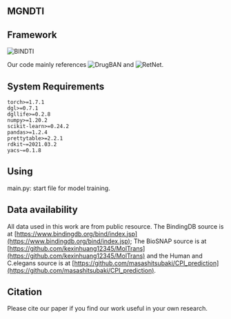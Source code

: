 ## MGNDTI

## Framework
![BINDTI](image/MGNDTI.png)

Our code mainly references ![DrugBAN](https://github.com/peizhenbai/DrugBAN) and ![RetNet](https://github.com/microsoft/unilm/tree/master/retnet).

## System Requirements
```
torch>=1.7.1
dgl>=0.7.1
dgllife>=0.2.8
numpy>=1.20.2
scikit-learn>=0.24.2
pandas>=1.2.4
prettytable>=2.2.1
rdkit~=2021.03.2
yacs~=0.1.8
```

## Using
main.py: start file for model training.


## Data availability
All data used in this work are from public resource. The BindingDB source is at [https://www.bindingdb.org/bind/index.jsp](https://www.bindingdb.org/bind/index.jsp); The BioSNAP source is at [https://github.com/kexinhuang12345/MolTrans](https://github.com/kexinhuang12345/MolTrans) and the Human and C.elegans source is at [https://github.com/masashitsubaki/CPI_prediction](https://github.com/masashitsubaki/CPI_prediction).

## Citation
Please cite our paper if you find our work useful in your own research.
```

```
